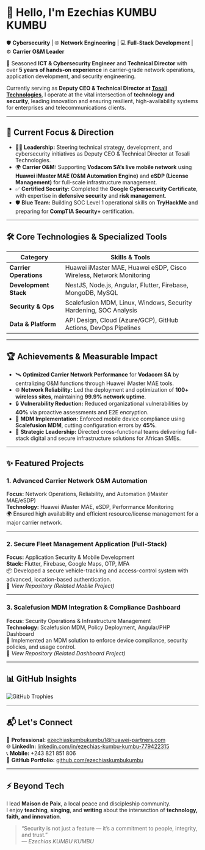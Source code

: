 # 👋 Hello, I'm Ezechias KUMBU KUMBU

🛡️ **Cybersecurity** | 🌐 **Network Engineering** | 💻 **Full-Stack Development** | ⚙️ **Carrier O&M Leader**

🚀 Seasoned **ICT & Cybersecurity Engineer** and **Technical Director** with over **5 years of hands-on experience** in carrier-grade network operations, application development, and security engineering.

Currently serving as **Deputy CEO & Technical Director at [Tosali Technologies](https://tosali.tech)**, I operate at the vital intersection of **technology and security**, leading innovation and ensuring resilient, high-availability systems for enterprises and telecommunications clients.

---

## 🎯 Current Focus & Direction

- 👨‍💼 **Leadership:** Steering technical strategy, development, and cybersecurity initiatives as Deputy CEO & Technical Director at Tosali Technologies.  
- 🌍 **Carrier O&M:** Supporting **Vodacom SA’s live mobile network** using **Huawei iMaster MAE (O&M Automation Engine)** and **eSDP (License Management)** for full-scale infrastructure management.  
- ✅ **Certified Security:** Completed the **Google Cybersecurity Certificate**, with expertise in **defensive security** and **risk management**.  
- 🛡️ **Blue Team:** Building SOC Level 1 operational skills on **TryHackMe** and preparing for **CompTIA Security+** certification.  

---

## 🛠️ Core Technologies & Specialized Tools

| **Category** | **Skills & Tools** |
|---------------|--------------------|
| **Carrier Operations** | Huawei iMaster MAE, Huawei eSDP, Cisco Wireless, Network Monitoring |
| **Development Stack** | NestJS, Node.js, Angular, Flutter, Firebase, MongoDB, MySQL |
| **Security & Ops** | Scalefusion MDM, Linux, Windows, Security Hardening, SOC Analysis |
| **Data & Platform** | API Design, Cloud (Azure/GCP), GitHub Actions, DevOps Pipelines |

---

## 🏆 Achievements & Measurable Impact

- 🛰️ **Optimized Carrier Network Performance** for **Vodacom SA** by centralizing O&M functions through Huawei iMaster MAE tools.  
- 🌐 **Network Reliability:** Led the deployment and optimization of **100+ wireless sites**, maintaining **99.9% network uptime**.  
- 🔒 **Vulnerability Reduction:** Reduced organizational vulnerabilities by **40%** via proactive assessments and E2E encryption.  
- 📱 **MDM Implementation:** Enforced mobile device compliance using **Scalefusion MDM**, cutting configuration errors by **45%**.  
- 🤝 **Strategic Leadership:** Directed cross-functional teams delivering full-stack digital and secure infrastructure solutions for African SMEs.  

---

## ✨ Featured Projects

### 1. Advanced Carrier Network O&M Automation  
**Focus:** Network Operations, Reliability, and Automation (iMaster MAE/eSDP)  
**Technology:** Huawei iMaster MAE, eSDP, Performance Monitoring  
🌍 Ensured high availability and efficient resource/license management for a major carrier network.

---

### 2. Secure Fleet Management Application (Full-Stack)  
**Focus:** Application Security & Mobile Development  
**Stack:** Flutter, Firebase, Google Maps, OTP, MFA  
📦 Developed a secure vehicle-tracking and access-control system with advanced, location-based authentication.  
🔗 _View Repository (Related Mobile Project)_

---

### 3. Scalefusion MDM Integration & Compliance Dashboard  
**Focus:** Security Operations & Infrastructure Management  
**Technology:** Scalefusion MDM, Policy Deployment, Angular/PHP Dashboard  
📱 Implemented an MDM solution to enforce device compliance, security policies, and usage control.  
🔗 _View Repository (Related Dashboard Project)_

---

## 📊 GitHub Insights

![GitHub Trophies](https://github-profile-trophy.vercel.app/?username=ezechiaskumbukumbu&theme=onestar&margin-w=8&no-frame=true)

---

## 📬 Let's Connect

📧 **Professional:** [ezechiaskumbukumbu1@huawei-partners.com](mailto:ezechiaskumbukumbu1@huawei-partners.com)  
🌐 **LinkedIn:** [linkedin.com/in/ezechias-kumbu-kumbu-779422315](https://www.linkedin.com/in/ezechias-kumbu-kumbu-779422315/)  
📞 **Mobile:** +243 821 851 806  
💼 **GitHub Portfolio:** [github.com/ezechiaskumbukumbu](https://github.com/ezechiaskumbukumbu)

---

## ⚡ Beyond Tech

I lead **Maison de Paix**, a local peace and discipleship community.  
I enjoy **teaching**, **singing**, and **writing** about the intersection of **technology, faith, and innovation**.

> “Security is not just a feature — it’s a commitment to people, integrity, and trust.”  
> — *Ezechias KUMBU KUMBU*

